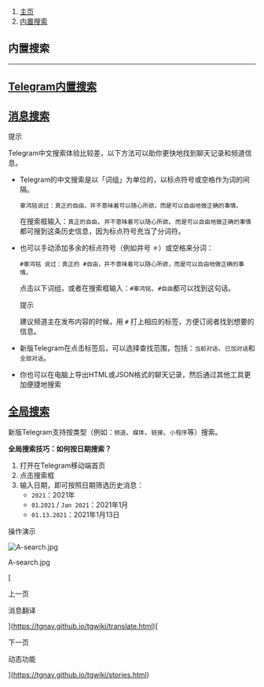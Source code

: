1.  [主页](https://tgnav.github.io/tgwiki/)
2.  [内置搜索](https://tgnav.github.io/tgwiki/search.html)

## 内置搜索

* * *

## [Telegram内置搜索](#telegram内置搜索)

## [消息搜索](#消息搜索)

提示

Telegram中文搜索体验比较差，以下方法可以助你更快地找到聊天记录和频道信息。

+   Telegram的中文搜索是以「词组」为单位的，以标点符号或空格作为词的间隔。
    
    `辜鸿铭说过：真正的自由，并不意味着可以随心所欲，而是可以自由地做正确的事情。`
    
    在搜索框输入：`真正的自由`、`并不意味着可以随心所欲`、`而是可以自由地做正确的事情`都可搜到这条历史信息，因为标点符号充当了分词符。
    
+   也可以手动添加多余的标点符号（例如井号 `＃`）或空格来分词：
    
    `#辜鸿铭 说过：真正的 #自由，并不意味着可以随心所欲，而是可以自由地做正确的事情。`
    
    点击以下词组，或者在搜索框输入：`#辜鸿铭`、`#自由`都可以找到这句话。
    
    提示
    
    建议频道主在发布内容的时候，用 `#` 打上相应的标签，方便订阅者找到想要的信息。
    
+   新版Telegram在点击标签后，可以选择查找范围，包括：`当前对话`、`已加对话`和`全部对话`。
    
+   你也可以在电脑上导出HTML或JSON格式的聊天记录，然后通过其他工具更加便捷地搜索
    

## [全局搜索](#全局搜索)

新版Telegram支持按类型（例如：`频道`、`媒体`、`链接`、`小程序`等）搜索。

**全局搜索技巧：如何按日期搜索？**

1.  打开在Telegram移动端首页
2.  点击搜索框
3.  输入日期，即可按照日期筛选历史消息：
    +   `2021`：2021年
    +   `01`.`2021` / `Jan 2021`：2021年1月
    +   `01.13.2021`：2021年1月13日

操作演示

![A-search.jpg](https://cdn.jsdelivr.net/gh/tgwiki/images/A/search.jpg)

A-search.jpg

[

上一页

消息翻译

](https://tgnav.github.io/tgwiki/translate.html)[

下一页

动态功能

](https://tgnav.github.io/tgwiki/stories.html)